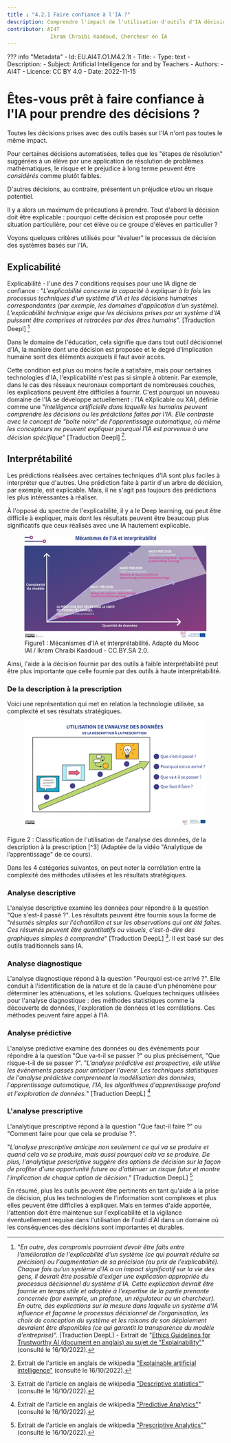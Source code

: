 ```yaml
---
title : "4.2.1 Faire confiance à l'IA ?"
description: Comprendre l'impact de l'utilisation d'outils d'IA décisionnels et les précautions nécessaires d'utilisation.
contributor: AI4T
              Ikram Chraibi Kaadoud, Chercheur en IA
---
```

??? info "Metadata"
    - Id: EU.AI4T.O1.M4.2.1t
    - Title: 
    - Type: text
    - Description: 
    - Subject: Artificial Intelligence for and by Teachers
    - Authors:
        - AI4T 
    - Licence: CC BY 4.0
    - Date: 2022-11-15


# Êtes-vous prêt à faire confiance à l'IA pour prendre des décisions ?

Toutes les décisions prises avec des outils basés sur l'IA n'ont pas toutes le même impact.

Pour certaines décisions automatisées, telles que les "étapes de résolution" suggérées à un élève par une application de résolution de problèmes mathématiques, le risque et le préjudice à long terme peuvent être *considérés* comme plutôt faibles.

D'autres décisions, au contraire, présentent un préjudice et/ou un risque potentiel.

Il y a alors un maximum de précautions à prendre. Tout d'abord la décision doit être explicable : pourquoi cette décision est proposée pour cette situation particulière, pour cet élève ou ce groupe d'élèves en particulier ?

Voyons quelques critères utilisés pour "évaluer" le processus de décision des systèmes basés sur l'IA.

## Explicabilité

Explicabilité - l'une des 7 conditions requises pour une IA digne de confiance : "_L'explicabilité concerne la capacité à expliquer à la fois les processus techniques d'un système d'IA et les décisions humaines correspondantes (par exemple, les domaines d'application d'un système). L'explicabilité technique exige que les décisions prises par un système d'IA puissent être comprises et retracées par des êtres humains_". [Traduction Deepl] [^1]

Dans le domaine de l'éducation, cela signifie que dans tout outil décisionnel d'IA, la manière dont une décision est proposée et le degré d'implication humaine sont des éléments auxquels il faut avoir accès.

Cette condition est plus ou moins facile à satisfaire, mais pour certaines technologies d'IA, l'explicabilité n'est pas si simple à obtenir. Par exemple, dans le cas des réseaux neuronaux comportant de nombreuses couches, les explications peuvent être difficiles à fournir. C'est pourquoi un nouveau domaine de l'IA se développe actuellement : l'IA eXplicable ou XAI, définie comme une "_intelligence artificielle dans laquelle les humains peuvent comprendre les décisions ou les prédictions faites par l'IA. Elle contraste avec le concept de "boîte noire" de l'apprentissage automatique, où même les concepteurs ne peuvent expliquer pourquoi l'IA est parvenue à une décision spécifique_" [Traduction Deepl] [^2].

## Interprétabilité

Les prédictions réalisées avec certaines techniques d'IA sont plus faciles à interpréter que d'autres. Une prédiction faite à partir d'un arbre de décision, par exemple, est explicable. Mais, il ne s'agit pas toujours des prédictions les plus intéressantes à réaliser.

À l'opposé du spectre de l'explicabilité, il y a le Deep learning, qui peut être difficile à expliquer, mais dont les résultats peuvent être beaucoup plus significatifs que ceux réalisés avec une IA hautement explicable.

<figure>
  <img src="Images/AI-mecanisms-and-interpretability-HQ-FR.jpg" alt="Representation of AI mechanisms and interpretability." />
  <figcaption>Figure1 : Mécanismes d'IA et interprétabilité.
 Adapté du Mooc IAI / Ikram Chraibi Kaadoud - CC.BY.SA 2.0.</figcaption>
</figure>

Ainsi, l'aide à la décision fournie par des outils à faible interprétabilité peut être plus importante que celle fournie par des outils à haute interprétabilité.

### De la description à la prescription

Voici une représentation qui met en relation la technologie utilisée, sa complexité et ses résultats stratégiques.

<figure>
  <img src="Images/Data-analysis-uses-from-description-to-prescription-HQ-FR.png" alt="Representation of Data analysis uses from description to prescription." />
</figure>
Figure 2 : Classification de l'utilisation de l'analyse des données, de la description à la prescription [^3] (Adaptée de la vidéo "Analytique de l’apprentissage" de ce cours).

Dans les 4 catégories suivantes, on peut noter la corrélation entre la complexité des méthodes utilisées et les résultats stratégiques.

### Analyse descriptive

L'analyse descriptive examine les données pour répondre à la question "Que s'est-il passé ?".
Les résultats peuvent être fournis sous la forme de "*résumés simples sur l'échantillon et sur les observations qui ont été faites. Ces résumés peuvent être quantitatifs ou visuels, c'est-à-dire des graphiques simples à comprendre*" [Traduction DeepL] [^4]. Il est basé sur des outils traditionnels sans IA.

### Analyse diagnostique

L'analyse diagnostique répond à la question "Pourquoi est-ce arrivé ?".
Elle conduit à l'identification de la nature et de la cause d'un phénomène pour déterminer les atténuations, et les solutions. Quelques techniques utilisées pour l'analyse diagnostique : des méthodes statistiques comme la découverte de données, l'exploration de données et les corrélations. Ces méthodes peuvent faire appel à l'IA.

### Analyse prédictive

L'analyse prédictive examine des données ou des événements pour répondre à la question "Que va-t-il se passer ?" ou plus précisément, "Que risque-t-il de se passer ?".
"*L'analyse prédictive est prospective, elle utilise les événements passés pour anticiper l'avenir. Les techniques statistiques de l'analyse prédictive comprennent la modélisation des données, l'apprentissage automatique, l'IA, les algorithmes d'apprentissage profond et l'exploration de données.*" [Traduction DeepL] [^5]

### L'analyse prescriptive

L'analytique prescriptive répond à la question "Que faut-il faire ?" ou "Comment faire pour que cela se produise ?".

"*L'analyse prescriptive anticipe non seulement ce qui va se produire et quand cela va se produire, mais aussi pourquoi cela va se produire. De plus, l'analytique prescriptive suggère des options de décision sur la façon de profiter d'une opportunité future ou d'atténuer un risque futur et montre l'implication de chaque option de décision*." [Traduction DeepL] [^6]

En résumé, plus les outils peuvent être pertinents en tant qu'aide à la prise de décision, plus les technologies de l'information sont complexes et plus elles peuvent être difficiles à expliquer.
Mais en termes d'aide apportée, l'attention doit être maintenue sur l'explicabilité et la vigilance éventuellement requise dans l'utilisation de l'outil d'AI dans un domaine où les conséquences des décisions sont importantes et durables.

[^1]: "*En outre, des compromis pourraient devoir être faits entre l'amélioration de l'explicabilité d'un système (ce qui pourrait réduire sa précision) ou l'augmentation de sa précision (au prix de l'explicabilité). Chaque fois qu'un système d'IA a un impact significatif sur la vie des gens, il devrait être possible d'exiger une explication appropriée du processus décisionnel du système d'IA. Cette explication devrait être fournie en temps utile et adaptée à l'expertise de la partie prenante concernée (par exemple, un profane, un régulateur ou un chercheur). En outre, des explications sur la mesure dans laquelle un système d'IA influence et façonne le processus décisionnel de l'organisation, les choix de conception du système et les raisons de son déploiement devraient être disponibles (ce qui garantit la transparence du modèle d'entreprise)*". [Traduction DeepL] - Extrait de "[Ethics Guidelines for Trustworthy AI (document en anglais) au sujet de "Explainability"](https://ec.europa.eu/futurium/en/ai-alliance-consultation/guidelines/1.html#Transparency)" (consulté le 16/10/2022).

[^2]: Extrait de l'article en anglais de wikipedia ["Explainable artificial intelligence"](https://en.wikipedia.org/wiki/Explainable_artificial_intelligence) (consulté le 16/10/2022).

[^3]: Voir, dans ce cours, la section 1.1.3. sur l'analytique de l'apprentissage (vidéo).

[^4]: Extrait de l'article en anglais de wikipedia ["Descriptive statistics"](https://en.wikipedia.org/wiki/Descriptive_statistics)"(consulté le 16/10/2022).

[^5]: Extrait de l'article en anglais de wikipedia ["Predictive Analytics"](https://en.wikipedia.org/wiki/Predictive_analytics)" (consulté le 16/10/2022).

[^6]: Extrait de l'article en anglais de wikipedia ["Prescriptive Analytics"](https://en.wikipedia.org/wiki/Prescriptive_analytics)" (consulté le 16/10/2022).
